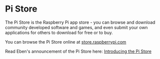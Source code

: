 # Pi Store

The Pi Store is the Raspberry Pi app store - you can browse and download community developed software and games, and even submit your own applications for others to download for free or to buy.

You can browse the Pi Store online at [store.raspberrypi.com](http://store.raspberrypi.com/)

Read Eben's announcement of the Pi Store here: [Introducing the Pi Store](http://www.raspberrypi.org/introducing-the-pi-store/)
